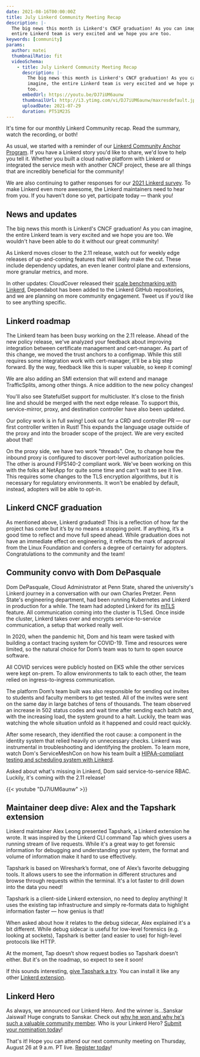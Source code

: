 ```yaml
---
date: 2021-08-16T00:00:00Z
title: July Linkerd Community Meeting Recap
description: |-
  The big news this month is Linkerd's CNCF graduation! As you can imagine, the
  entire Linkerd team is very excited and we hope you are too.
keywords: [community]
params:
  author: matei
  thumbnailRatio: fit
  videoSchema:
    - title: July Linkerd Community Meeting Recap
      description: |-
        The big news this month is Linkerd's CNCF graduation! As you can
        imagine, the entire Linkerd team is very excited and we hope you are
        too.
      embedUrl: https://youtu.be/DJ7iUM6aunw
      thumbnailUrl: http://i3.ytimg.com/vi/DJ7iUM6aunw/maxresdefault.jpg
      uploadDate: 2021-07-29
      duration: PT51M23S
---
```


It's time for our monthly Linkerd Community recap. Read the summary, watch
the recording, or both!

As usual, we started with a reminder of our
[Linkerd Community Anchor Program](/community/anchor/).
If you have a Linkerd story you'd like to share, we'd love to help you tell
it. Whether you built a cloud native platform with Linkerd or integrated
the service mesh with another CNCF project, these are all things that are
incredibly beneficial for the community!

We are also continuing to gather responses for our
[2021 Linkerd survey](https://docs.google.com/forms/d/e/1FAIpQLSfofwKQDOrAN9E9Vg1041623A3-8nmEAxlAbvXw-S9r3QnT9g/viewform).
To make Linkerd even more awesome, the Linkerd maintainers need to hear
from you. If you haven't done so yet, participate today — thank you!

## News and updates

The big news this month is Linkerd's CNCF graduation! As you can imagine,
the entire Linkerd team is very excited and we hope you are too. We wouldn't
have been able to do it without our great community!

As Linkerd moves closer to the 2.11 release, watch out for weekly edge
releases of up-and-coming features that will likely make the cut. These
include dependency updates, an even leaner control plane and extensions,
more granular metrics, and more.

In other updates: CloudCover released their
[scale benchmarking with Linkerd](https://cldcvr.com/news-and-media/blog/benchmarking-istio-consul-and-linkerd/),
Dependabot has been added to the Linkerd GitHub repositories, and we are
planning on more community engagement. Tweet us if you’d like to see
anything specific.

## Linkerd roadmap

The Linkerd team has been busy working on the 2.11 release. Ahead of the
new policy release, we've analyzed your feedback about improving integration
between certificate management and cert-manager. As part of this change, we
moved the trust anchors to a configmap. While this still requires some
integration work with cert-manager, it'll be a big step forward. By the way,
feedback like this is super valuable, so keep it coming!

We are also adding an SMI extension that will extend and manage TrafficSplits,
among other things. A nice addition to the new policy changes!

You'll also see StatefulSet support for multicluster. It's close to the finish
line and should be merged with the next edge release. To support this,
service-mirror, proxy, and destination controller have also been updated.

Our policy work is in full swing! Look out for a CRD and controller PR — our
first controller written in Rust! This expands the language usage outside of
the proxy and into the broader scope of the project. We are very excited
about that!

On the proxy side, we have two work "threads". One, to change how the inbound
proxy is configured to discover port-level authorization policies. The other
is around FIPS140-2 compliant work. We've been working on this with the folks
at NetApp for quite some time and can't wait to see it live. This requires some
changes to the TLS encryption algorithms, but it is necessary for regulatory
environments. It won't be enabled by default, instead, adopters will be able
to opt-in.

## Linkerd CNCF graduation

As mentioned above, Linkerd graduated! This is a reflection of how far the
project has come but it’s by no means a stopping point. If anything, it’s a
good time to reflect and move full speed ahead. While graduation does not
have an immediate effect on engineering, it reflects the mark of approval
from the Linux Foundation and confers a degree of certainty for adopters.
Congratulations to the community and the team!

## Community convo with Dom DePasquale

Dom DePasquale, Cloud Administrator at Penn State, shared the university's
Linkerd journey in a conversation with our own Charles Pretzer. Penn State's
engineering department, had been running Kubernetes and Linkerd in production
for a while. The team had adopted Linkerd for its
[mTLS](https://buoyant.io/mtls-guide/)
feature. All
communication coming into the cluster is TLSed. Once inside the cluster,
Linkerd takes over and encrypts service-to-service communication, a setup
that worked really well.

In 2020, when the pandemic hit, Dom and his team were tasked with building
a contact tracing system for COVID-19. Time and resources were limited,
so the natural choice for Dom’s team was to turn to open source software.

All COVID services were publicly hosted on EKS while the other services were
kept on-prem. To allow environments to talk to each other, the team relied
on ingress-to-ingress communication.

The platform Dom’s team built was also responsible for sending out invites
to students and faculty members to get tested. All of the invites were sent
on the same day in large batches of tens of thousands. The team observed an
increase in 502 status codes and wait time after sending each batch and,
with the increasing load, the system ground to a halt. Luckily, the team was
watching the whole situation unfold as it happened and could react quickly.

After some research, they identified the root cause: a component in the
identity system that relied heavily on unnecessary checks. Linkerd was
instrumental in troubleshooting and identifying the problem. To learn more,
watch Dom's ServiceMeshCon on how his team built a
[HIPAA-compliant testing and scheduling system with Linkerd](https://buoyant.io/media/how-linkerd-helped-schedule-68-000-covid-tests/).

Asked about what's missing in Linkerd, Dom said service-to-service RBAC.
Luckily, it's coming with the 2.11 release!

{{< youtube "DJ7iUM6aunw" >}}

## Maintainer deep dive: Alex and the Tapshark extension

Linkerd maintainer Alex Leong presented Tapshark, a Linkerd extension he
wrote. It was inspired by the Linkerd CLI command Tap which gives users a
running stream of live requests. While it's a great way to get forensic
information for debugging and understanding your system, the format and
volume of information make it hard to use effectively.

Tapshark is based on Wireshark’s format, one of Alex’s favorite debugging
tools. It allows users to see the information in different structures and
browse through requests within the terminal. It's a lot faster to drill
down into the data you need!

Tapshark is a client-side Linkerd extension, no need to deploy anything!
It uses the existing tap infrastructure and simply re-formats data to
highlight information faster — how genius is that!

When asked about how it relates to the debug sidecar, Alex explained it's
a bit different. While debug sidecar is useful for low-level forensics
(e.g. looking at sockets), Tapshark is better (and easier to use) for
high-level protocols like HTTP.

At the moment, Tap doesn’t show request bodies so Tapshark doesn’t either.
But it's on the roadmap, so expect to see it soon!

If this sounds interesting,
[give Tapshark a try](https://github.com/adleong/tapshark).
You can install it like any other
[Linkerd extension](/2.10/reference/extension-list/).

## Linkerd Hero

As always, we announced our Linkerd Hero. And the winner is...Sanskar
Jaiswal! Huge congrats to Sanskar. Check out
[why he won and why he's such a valuable community member](/2021/07/29/announcing-julys-linkerd-hero/).
Who is your Linkerd Hero?
[Submit your nomination today](https://docs.google.com/forms/d/e/1FAIpQLSfNv--UnbbZSzW7J3SbREIMI-HaooyX9im8yLIGB7M_LKT_Fw/viewform)!

That's it! Hope you can attend our next community meeting on Thursday,
August 26 at 9 a.m. PT live.
[Register today](https://community.cncf.io/events/details/cncf-linkerd-community-presents-august-linkerd-online-community-meetup/)!  
